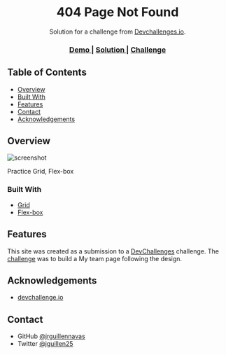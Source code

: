 <!-- Please update value in the {}  -->

<h1 align="center">404 Page Not Found</h1>

<div align="center">
   Solution for a challenge from  <a href="http://devchallenges.io" target="_blank">Devchallenges.io</a>.
</div>

<div align="center">
  <h3>
    <a href="https://my-galery.vercel.app">
      Demo
    </a>
    <span> | </span>
    <a href="https://github.com/jrguillennavas/my-galery">
      Solution
    </a>
    <span> | </span>
    <a href="https://devchallenges.io/challenges/gcbWLxG6wdennelX7b8I">
      Challenge
    </a>
  </h3>
</div>

<!-- TABLE OF CONTENTS -->

## Table of Contents

- [Overview](#overview)
- [Built With](#built-with)
- [Features](#features)
- [Contact](#contact)
- [Acknowledgements](#acknowledgements)

<!-- OVERVIEW -->

## Overview

![screenshot](https://github.com/jrguillennavas/my-galery/blob/master/src/assets/static/._web.png)


 Practice Grid, Flex-box

### Built With

<!-- This section should list any major frameworks that you built your project using. Here are a few examples.-->

- [Grid](https://css-tricks.com/snippets/css/complete-guide-grid/)
- [Flex-box](https://css-tricks.com/snippets/css/a-guide-to-flexbox/)


## Features

<!-- List the features of your application or follow the template. Don't share the figma file here :) -->

This site was created as a submission to a [DevChallenges](https://devchallenges.io/challenges) challenge. The [challenge](https://devchallenges.io/challenges/gcbWLxG6wdennelX7b8I) was to build a My team page following the design.


## Acknowledgements

<!-- This section should list any articles or add-ons/plugins that helps you to complete the project. This is optional but it will help you in the future. For exmpale -->

- [devchallenge.io](https://devchallenges.io/)

## Contact

- GitHub [@jrguillennavas](https://github.com/jrguillennavas)
- Twitter [@jguillen25](https://twitter.com/jguillen25)
